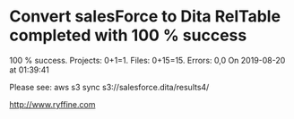 # Convert salesForce to Dita RelTable completed with 100 % success

100 % success. Projects: 0+1=1.  Files: 0+15=15. Errors: 0,0  On 2019-08-20 at 01:39:41



Please see: aws s3 sync s3://salesforce.dita/results4/

http://www.ryffine.com

